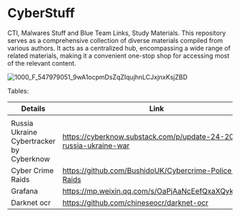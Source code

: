 # CyberStuff
CTI, Malwares Stuff and Blue Team Links, Study Materials.
This repository serves as a comprehensive collection of diverse materials compiled from various authors. It acts as a centralized hub, encompassing a wide range of related materials, making it a convenient one-stop shop for accessing most of the relevant content.

![1000_F_547979051_9wA1ocpmDsZqZIqujhnLCJxjnxKsjZBD](https://github.com/intelshare/CyberStuff/assets/139314161/819d2986-c3cb-4bc8-a0ea-a27f56dac204)

Tables:

|Details|Link||
|---|---|---|
|   |   |   |
Russia Ukraine Cybertracker by Cyberknow | https://cyberknow.substack.com/p/update-24-2023-russia-ukraine-war
Cyber Crime Raids | https://github.com/BushidoUK/Cybercrime-Police-Raids
Grafana | https://mp.weixin.qq.com/s/OaPjAaNcEefQxaXQykheqg
Darknet ocr | https://github.com/chineseocr/darknet-ocr
